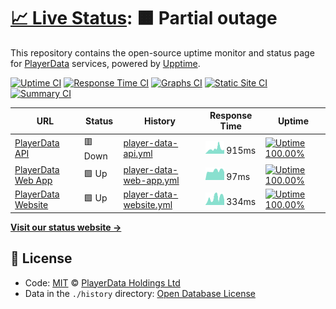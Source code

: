 # [📈 Live Status](https://status.playerdata.co.uk): <!--live status--> **🟧 Partial outage**

This repository contains the open-source uptime monitor and status page for [PlayerData](https://www.playerdata.co.uk) services, powered by [Upptime](https://github.com/upptime/upptime).

[![Uptime CI](https://github.com/ball-hayden/playerdata-status/workflows/Uptime%20CI/badge.svg)](https://github.com/ball-hayden/playerdata-status/actions?query=workflow%3A%22Uptime+CI%22)
[![Response Time CI](https://github.com/ball-hayden/playerdata-status/workflows/Response%20Time%20CI/badge.svg)](https://github.com/ball-hayden/playerdata-status/actions?query=workflow%3A%22Response+Time+CI%22)
[![Graphs CI](https://github.com/ball-hayden/playerdata-status/workflows/Graphs%20CI/badge.svg)](https://github.com/ball-hayden/playerdata-status/actions?query=workflow%3A%22Graphs+CI%22)
[![Static Site CI](https://github.com/ball-hayden/playerdata-status/workflows/Static%20Site%20CI/badge.svg)](https://github.com/ball-hayden/playerdata-status/actions?query=workflow%3A%22Static+Site+CI%22)
[![Summary CI](https://github.com/ball-hayden/playerdata-status/workflows/Summary%20CI/badge.svg)](https://github.com/ball-hayden/playerdata-status/actions?query=workflow%3A%22Summary+CI%22)

<!--start: status pages-->
<!-- This summary is generated by Upptime (https://github.com/upptime/upptime) -->
<!-- Do not edit this manually, your changes will be overwritten -->

| URL                                                         | Status  | History                                                                                                                   | Response Time                                                                            | Uptime                                                                                                                                                                                                                                            |
| ----------------------------------------------------------- | ------- | ------------------------------------------------------------------------------------------------------------------------- | ---------------------------------------------------------------------------------------- | ------------------------------------------------------------------------------------------------------------------------------------------------------------------------------------------------------------------------------------------------- |
| [PlayerData API](https://app.playerdata.co.uk/api/liveness) | 🟥 Down | [player-data-api.yml](https://github.com/PlayerData/playerdata-status/commits/master/history/player-data-api.yml)         | <img alt="Response time graph" src="./graphs/player-data-api.png" height="20"> 915ms     | [![Uptime 100.00%](https://img.shields.io/endpoint?url=https%3A%2F%2Fraw.githubusercontent.com%2FPlayerData%2Fplayerdata-status%2Fmaster%2Fapi%2Fplayer-data-api%2Fuptime.json)](https://status.playerdata.co.uk/history/player-data-api)         |
| [PlayerData Web App](https://app.playerdata.co.uk)          | 🟩 Up   | [player-data-web-app.yml](https://github.com/PlayerData/playerdata-status/commits/master/history/player-data-web-app.yml) | <img alt="Response time graph" src="./graphs/player-data-web-app.png" height="20"> 97ms  | [![Uptime 100.00%](https://img.shields.io/endpoint?url=https%3A%2F%2Fraw.githubusercontent.com%2FPlayerData%2Fplayerdata-status%2Fmaster%2Fapi%2Fplayer-data-web-app%2Fuptime.json)](https://status.playerdata.co.uk/history/player-data-web-app) |
| [PlayerData Website](https://www.playerdata.co.uk)          | 🟩 Up   | [player-data-website.yml](https://github.com/PlayerData/playerdata-status/commits/master/history/player-data-website.yml) | <img alt="Response time graph" src="./graphs/player-data-website.png" height="20"> 334ms | [![Uptime 100.00%](https://img.shields.io/endpoint?url=https%3A%2F%2Fraw.githubusercontent.com%2FPlayerData%2Fplayerdata-status%2Fmaster%2Fapi%2Fplayer-data-website%2Fuptime.json)](https://status.playerdata.co.uk/history/player-data-website) |

<!--end: status pages-->

[**Visit our status website →**](https://status.playerdata.co.uk)

## 📄 License

- Code: [MIT](./LICENSE) © [PlayerData Holdings Ltd](https://www.playerdata.co.uk)
- Data in the `./history` directory: [Open Database License](https://opendatacommons.org/licenses/odbl/1-0/)
